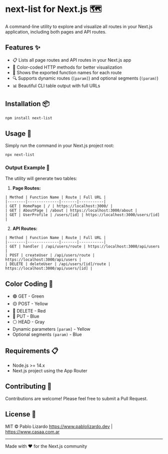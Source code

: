 # next-list for Next.js 🗺️

A command-line utility to explore and visualize all routes in your Next.js application, including both pages and API routes.

## Features ✨

- 📋 Lists all page routes and API routes in your Next.js app
- 🎨 Color-coded HTTP methods for better visualization
- 📝 Shows the exported function names for each route
- 🔍 Supports dynamic routes (`[param]`) and optional segments (`(param)`)
- 📊 Beautiful CLI table output with full URLs

## Installation 📦

```bash
npm install next-list
```

## Usage 🚀

Simply run the command in your Next.js project root:

```bash
npx next-list
```

### Output Example 📄

The utility will generate two tables:

1. **Page Routes:**

```
| Method | Function Name | Route | Full URL |
|--------|--------------|-------|-----------|
| GET | HomePage | / | https://localhost:3000/ |
| GET | AboutPage | /about | https://localhost:3000/about |
| GET | UserProfile | /users/[id] | https://localhost:3000/users/[id] |
```

2. **API Routes:**

```
| Method | Function Name | Route | Full URL |
|--------|--------------|-------|-----------|
| GET | handler | /api/users/route | https://localhost:3000/api/users |
| POST | createUser | /api/users/route | https://localhost:3000/api/users |
| DELETE | deleteUser | /api/users/[id]/route | https://localhost:3000/api/users/[id] |
```

## Color Coding 🎨

- 🟢 GET - Green
- 🟡 POST - Yellow
- 🔴 DELETE - Red
- 🔵 PUT - Blue
- ⚪ HEAD - Gray
- Dynamic parameters `[param]` - Yellow
- Optional segments `(param)` - Blue

## Requirements 📋

- Node.js >= 14.x
- Next.js project using the App Router

## Contributing 🤝

Contributions are welcome! Please feel free to submit a Pull Request.

## License 📄

MIT © Pablo Lizardo
https://www.pablolizardo.dev | https://www.casaa.com.ar

---

Made with ❤️ for the Next.js community
